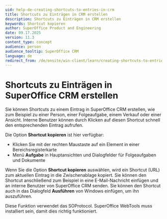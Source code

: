 ```yaml
---
uid: help-de-creating-shortcuts-to-entries-in-crm
title: Shortcuts zu Einträgen in CRM erstellen
description: Shortcuts zu Einträgen in CRM erstellen
keywords: Shortcut kopieren
author: SuperOffice Product and Engineering
date: 09.17.2025
version: 11.3
content_type: concept
audience: person
audience_tooltip: SuperOffice CRM
language: de
redirect_from: /de/onsite/win-client/learn/creating-shortcuts-to-entries-in-crm
---
```


# Shortcuts zu Einträgen in SuperOffice CRM erstellen

Sie können Shortcuts zu einem Eintrag in SuperOffice CRM erstellen, wie zum Beispiel zu einer Person, einer Folgeaufgabe, einem Verkauf oder einer Ansicht. Interne Benutzer können durch Klicken auf diesen Shortcut schnell den entsprechenden Eintrag aufrufen.

Die Option **Shortcut kopieren** ist hier verfügbar:

* Klicken Sie mit der rechten Maustaste auf ein Element in einer Bereichsregisterkarte
* Menü **Aufgabe** in Hauptansichten und Dialogfelder für Folgeaufgaben und Dokumente

Wenn Sie die Option **Shortcut kopieren** auswählen, wird ein Shortcut (URL) zum aktuellen Eintrag in die Zwischenablage kopiert. Sie können den Shortcut anschließend zum Beispiel in eine E-Mail-Nachricht einfügen und an interne Benutzer von SuperOffice CRM senden. Sie können den Shortcut auch in das Dialogfeld **Ausführen** von Windows einfügen, um ihn auszuführen.

Diese Funktion verwendet das SOProtocol. SuperOffice WebTools muss installiert sein, damit dies richtig funktioniert.
